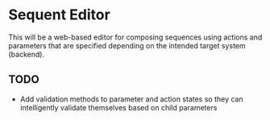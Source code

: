 # Sequent Editor

This will be a web-based editor for composing sequences using actions and parameters that are specified depending on the intended target system (backend).

## TODO

- Add validation methods to parameter and action states so they can intelligently validate themselves based on child parameters
